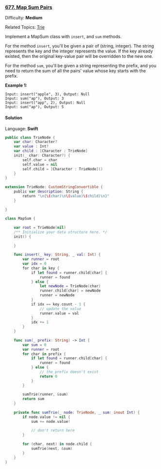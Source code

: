 ### [677\. Map Sum Pairs](https://leetcode.com/problems/map-sum-pairs/)

Difficulty: **Medium**  

Related Topics: [Trie](https://leetcode.com/tag/trie/)


Implement a MapSum class with `insert`, and `sum` methods.

For the method `insert`, you'll be given a pair of (string, integer). The string represents the key and the integer represents the value. If the key already existed, then the original key-value pair will be overridden to the new one.

For the method `sum`, you'll be given a string representing the prefix, and you need to return the sum of all the pairs' value whose key starts with the prefix.

**Example 1:**  

```
Input: insert("apple", 3), Output: Null
Input: sum("ap"), Output: 3
Input: insert("app", 2), Output: Null
Input: sum("ap"), Output: 5
```


#### Solution

Language: **Swift**

```swift
public class TrieNode {
    var char: Character?
    var value : Int?
    var child : [Character : TrieNode]
    init(_ char: Character?) {
        self.char = char
        self.value = nil
        self.child = [Character : TrieNode]()
    }
}
​
extension TrieNode: CustomStringConvertible {
    public var description: String {
        return "\n{\(char)\n\(value)\(child)\n}"
    }
    
}
​
class MapSum {
    
    var root = TrieNode(nil)
    /** Initialize your data structure here. */
    init() {
        
    }
    
    func insert(_ key: String, _ val: Int) {
        var runner = root
        var idx = 0
        for char in key {
            if let found = runner.child[char] {
                runner = found
            } else {
                let newNode = TrieNode(char)
                runner.child[char] = newNode
                runner = newNode
            }
            if idx == key.count - 1 {
                // update the value
                runner.value = val
            }
            idx += 1
        }
    }
    
    func sum(_ prefix: String) -> Int {
        var sum = 0
        var runner = root
        for char in prefix {
            if let found = runner.child[char] {
                runner = found
            } else {
                // the prefix doesn't exist
                return 0
            }
        }
        
        sumTrie(runner, &sum)
        return sum
    }
    
    private func sumTrie(_ node: TrieNode, _ sum: inout Int) {
        if node.value != nil {
            sum += node.value!
            
            // don't return here
        }
        
        for (char, next) in node.child {
            sumTrie(next, &sum)
        }
    }
}
```